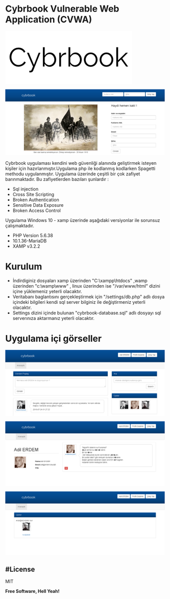 # Cybrbook Vulnerable Web Application (CVWA)

[![N|CybrbookLogo](https://raw.githubusercontent.com/ferhatcil/cybrbook/master/img/readme/logo.png)](https://github.com/ferhatcil/cybrbook/)

[![N|Cybrbook](https://raw.githubusercontent.com/ferhatcil/cybrbook/master/img/readme/cybrbook1.PNG)](https://github.com/ferhatcil/cybrbook/)

Cybrbook uygulaması kendini web güvenliği alanında geliştirmek isteyen kişiler için hazırlanmıştır.Uygulama php ile kodlanmış kodlarken Spagetti methodu uygulanmıştır. Uygulama üzerinde çeşitli bir çok zafiyet barınmaktadır. Bu zafiyetlerden bazıları şunlardır :

  - Sql injection
  - Cross Site Scripting
  - Broken Authentication
  - Sensitive Data Exposure
  - Broken Access Control

Uygulama Windows 10 - xamp üzerinde aşağıdaki versiyonlar ile sorunsuz çalışmaktadır.

- PHP Version 5.6.38
- 10.1.36-MariaDB
- XAMP v3.2.2

# Kurulum

  - İndirdiginiz dosyaları xamp üzerinden "C:\xampp\htdocs" ,wamp üzerinden "c:\wamp\www" , linux üzerinden ise "/var/www/html" dizini içine yüklemeniz yeterli olacaktır.
  - Veritabanı baglantısını gerçekleştirmek için "/settings/db.php" adlı dosya içindeki bilgileri kendi sql server bilginiz ile değiştirmeniz yeterli olacaktır.
  - Settings dizini içinde bulunan "cybrbook-database.sql" adlı dosyayı sql serverınıza aktarmanız yeterli olacaktır.

# Uygulama içi görseller

[![N|Cybrbook](https://raw.githubusercontent.com/ferhatcil/cybrbook/master/img/readme/cybrbook2.PNG)](https://github.com/ferhatcil/cybrbook/)

[![N|Cybrbook](https://raw.githubusercontent.com/ferhatcil/cybrbook/master/img/readme/cybrbook3.PNG)](https://github.com/ferhatcil/cybrbook/)

[![N|Cybrbook](https://raw.githubusercontent.com/ferhatcil/cybrbook/master/img/readme/cybrbook4.PNG)](https://github.com/ferhatcil/cybrbook/)

#License
----
MIT

**Free Software, Hell Yeah!**
